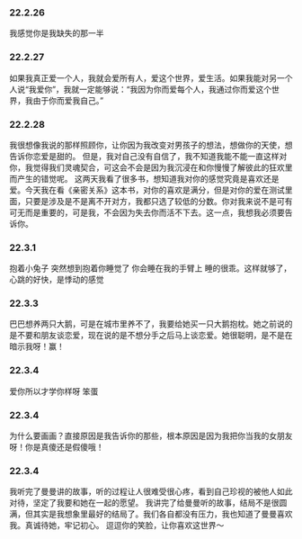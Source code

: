 ### 22.2.26

我感觉你是我缺失的那一半

### 22.2.27

如果我真正爱一个人，我就会爱所有人，爱这个世界，爱生活。如果我能对另一个人说“我爱你”，我就一定能够说：“我因为你而爱每个人，我通过你而爱这个世界，我由于你而爱我自己。”

### 22.2.28

我很想像我说的那样照顾你，让你因为我改变对男孩子的想法，想做你的天使，想告诉你恋爱是甜的。
但是，我对自己没有自信了，我不知道我能不能一直这样对你，我觉得我们灵魂契合，可这会不会是因为我沉浸在和你慢慢了解彼此的狂欢里而产生的错觉呢。
这两天我看了很多书，想知道我对你的感觉究竟是喜欢还是爱。今天我在看《亲密关系》这本书，对你的喜欢是满分，但是对你的爱在测试里面，只要是涉及是不是离不开对方，我都只选了较低的分数。你对我来说不是可有可无而是重要的，可是我，不会因为失去你而活不下去。这一点，我想我必须要告诉你。

### 22.3.1

抱着小兔子 突然想到抱着你睡觉了 你会睡在我的手臂上 睡的很乖。这样就够了，心跳的好快，是悸动的感觉

### 22.3.3

巴巴想养两只大鹅，可是在城市里养不了，我要给她买一只大鹅抱枕。她之前说的是不要和朋友谈恋爱，现在说的是不想分手之后马上谈恋爱。她很聪明，是不是在暗示我呀！赢！

### 22.3.4

爱你所以才学你样呀 笨蛋

### 22.3.4

为什么要画画？直接原因是我告诉你的那些，根本原因是因为我把你当我的女朋友呀！你是真傻还是假傻哦！

### 22.3.4

我听完了曼曼讲的故事，听的过程让人很难受很心疼，看到自己珍视的被他人如此对待，坚定了我要和她在一起的愿望。 我讲完了给曼曼听的故事，结局不是很圆满，但其实是我想象里最好的结局了。我们各自都没有压力，我也知道了曼曼喜欢我。真诚待她，牢记初心。 逗逗你的笑脸，让你喜欢这世界～
